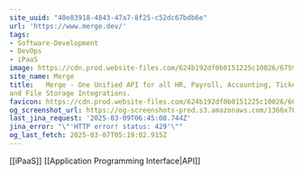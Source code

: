 ```yaml
---
site_uuid: "40e83918-4843-47a7-8f25-c52dc67bdb6e"
url: 'https://www.merge.dev/'
tags:
- Software-Development
- DevOps
- iPaaS
image: https://cdn.prod.website-files.com/624b192df0b0151225c10026/6759c3a56fe3f00504d7b0f3_merge%20meta_tiny.png
site_name: Merge
title:   Merge - One Unified API for all HR, Payroll, Accounting, Ticketing, CRM, ATS,
and File Storage Integrations.
favicon: https://cdn.prod.website-files.com/624b192df0b0151225c10026/66d0d3a2455227514ea8cd28_favicon-dark-32.png
og_screenshot_url: https://og-screenshots-prod.s3.amazonaws.com/1366x768/80/false/d45ca9e62539500329156739cb2f70f3ea55ac851e2a9b3a3b5d372e8e84b33d.jpeg
last_jina_request: '2025-03-09T06:45:08.744Z'
jina_error: "\"'HTTP error! status: 429'\""
og_last_fetch: 2025-03-07T05:19:02.915Z
---
```

[[iPaaS]] [[Application Programming Interface|API]] 
